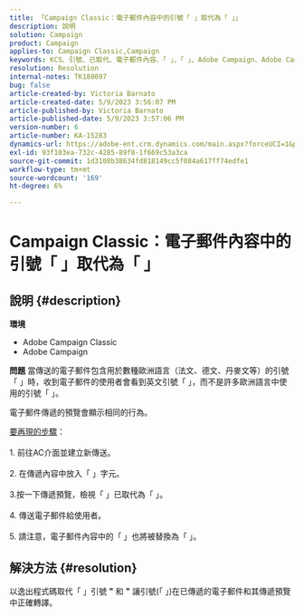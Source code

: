 ```yaml
---
title: 「Campaign Classic：電子郵件內容中的引號「 」取代為「 」」
description: 說明
solution: Campaign
product: Campaign
applies-to: Campaign Classic,Campaign
keywords: KCS、引號、已取代、電子郵件內容、「 」、「 」、Adobe Campaign、Adobe Campaign Classic
resolution: Resolution
internal-notes: TK188097
bug: false
article-created-by: Victoria Barnato
article-created-date: 5/9/2023 3:56:07 PM
article-published-by: Victoria Barnato
article-published-date: 5/9/2023 3:57:06 PM
version-number: 6
article-number: KA-15283
dynamics-url: https://adobe-ent.crm.dynamics.com/main.aspx?forceUCI=1&pagetype=entityrecord&etn=knowledgearticle&id=2744b2ff-81ee-ed11-8849-6045bd0065b6
exl-id: 93f103ea-732c-4285-89f8-1f669c53a3ca
source-git-commit: 1d3108b38634fd818149cc5f084a617ff74edfe1
workflow-type: tm+mt
source-wordcount: '169'
ht-degree: 6%

---
```


# Campaign Classic：電子郵件內容中的引號「 」取代為「 」

## 說明 {#description}


<b>環境</b>

- Adobe Campaign Classic
- Adobe Campaign


<b>問題</b>
當傳送的電子郵件包含用於數種歐洲語言（法文、德文、丹麥文等）的引號「 」時，收到電子郵件的使用者會看到英文引號「 」，而不是許多歐洲語言中使用的引號「 」。

電子郵件傳遞的預覽會顯示相同的行為。

<u>要再現的步驟</u>：<br><br>1. 前往AC介面並建立新傳送。<br><br>2. 在傳遞內容中放入「 」字元。<br><br>3.按一下傳遞預覽，檢視「 」已取代為「 」。<br><br>4. 傳送電子郵件給使用者。<br><br>5. 請注意，電子郵件內容中的「 」也將被替換為「 」。<br>

## 解決方法 {#resolution}


以逸出程式碼取代「 」引號 <b>&quot;</b> 和 <b>&quot;</b> 讓引號(「 」)在已傳遞的電子郵件和其傳遞預覽中正確轉譯。
